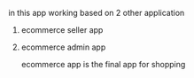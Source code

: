 in this app working based on 2 other application
1) ecommerce seller app
2) ecommerce admin app

   ecommerce app is the final app for shopping 
